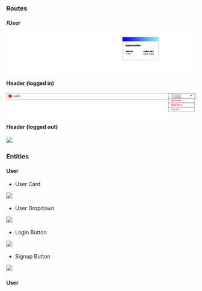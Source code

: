 



### Routes
#### /User
<kbd>
    <img src="/mockups/routes/user.jpg" />
</kbd>

#### Header (logged in)
<kbd>
    <img src="/mockups/routes/header_loggedIn.jpg" />
</kbd>

#### Header (logged out)
<kbd>
    <img src="/mockups/routes/header_loggedOut.jpg" />
</kbd>

### Entities
#### User
- User Card
<img src="/mockups/routes/userCard.jpg" />

- User Dropdown
<img src="/mockups/routes/userDropdown.jpg" />

- Login Button
<img src="/mockups/routes/loginBtn.jpg" />


- Signup Button
<img src="/mockups/routes/signupBtn.jpg" />







#### User



